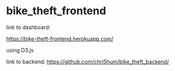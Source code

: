 # bike_theft_frontend

link to dashboard:

https://bike-theft-frontend.herokuapp.com/

using D3.js



link to backend:
https://github.com/chri5hum/bike_theft_backend/
